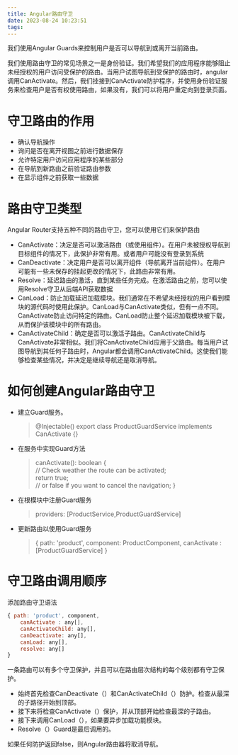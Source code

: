 ```yaml
---
title: Angular路由守卫
date: 2023-08-24 10:23:51
tags:
---
```


我们使用Angular Guards来控制用户是否可以导航到或离开当前路由。

我们使用路由守卫的常见场景之一是身份验证。我们希望我们的应用程序能够阻止未经授权的用户访问受保护的路由。当用户试图导航到受保护的路由时，angular调用CanActivate。然后，我们挂接到CanActivate防护程序，并使用身份验证服务来检查用户是否有权使用路由，如果没有，我们可以将用户重定向到登录页面。

# 守卫路由的作用

+ 确认导航操作
+ 询问是否在离开视图之前进行数据保存
+ 允许特定用户访问应用程序的某些部分
+ 在导航到新路由之前验证路由参数
+ 在显示组件之前获取一些数据

# 路由守卫类型
Angular Router支持五种不同的路由守卫，您可以使用它们来保护路由
+ CanActivate：决定是否可以激活路由（或使用组件）。在用户未被授权导航到目标组件的情况下，此保护非常有用。或者用户可能没有登录到系统
+ CanDeactivate：决定用户是否可以离开组件（导航离开当前组件）。在用户可能有一些未保存的挂起更改的情况下，此路由非常有用。
+ Resolve：延迟路由的激活，直到某些任务完成。在激活路由之前，您可以使用Resolve守卫从后端API获取数据
+ CanLoad：防止加载延迟加载模块。我们通常在不希望未经授权的用户看到模块的源代码时使用此保护。CanLoad与CanActivate类似，但有一点不同。CanActivate防止访问特定的路由。CanLoad防止整个延迟加载模块被下载，从而保护该模块中的所有路由。
+ CanActivateChild：确定是否可以激活子路由。CanActivateChild与CanActivate非常相似。我们将CanActivateChild应用于父路由。每当用户试图导航到其任何子路由时，Angular都会调用CanActivateChild。这使我们能够检查某些情况，并决定是继续导航还是取消导航。

# 如何创建Angular路由守卫

+ 建立Guard服务。
  > @Injectable()
  export class ProductGuardService implements CanActivate {}
+ 在服务中实现Guard方法
  > canActivate(): boolean {    
    // Check weather the route can be activated;    
    return true;     
    // or false if you want to cancel the navigation; 
    }

+ 在根模块中注册Guard服务
  > providers: [ProductService,ProductGuardService]

+ 更新路由以使用Guard服务
  > { path: 'product', component: ProductComponent, canActivate : [ProductGuardService] }

# 守卫路由调用顺序

添加路由守卫语法
```javascript
{ path: 'product', component,        
    canActivate : any[],        
    canActivateChild: any[],       
    canDeactivate: any[],       
    canLoad: any[],       
    resolve: any[] 
}
```

一条路由可以有多个守卫保护，并且可以在路由层次结构的每个级别都有守卫保护。
+ 始终首先检查CanDeactivate（）和CanActivateChild（）防护。检查从最深的子路径开始到顶部。
+ 接下来将检查CanActivate（）保护，并从顶部开始检查最深的子路由。
+ 接下来调用CanLoad（），如果要异步加载功能模块。
+ Resolve（）Guard是最后调用的。

如果任何防护返回false，则Angular路由器将取消导航。

